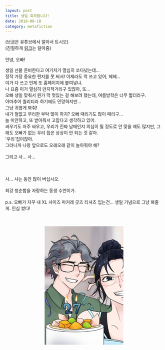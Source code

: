 ```yaml
---
layout: post
title: 생일 축하합니다!
date: 2018-08-10
category: metafiction
---
```


<p>
(브금은 유튜브에서 알아서 트시오) <br>
(친절하게 <a href="https://youtu.be/YpVlHlsjAtc">링크</a>는 달아줌) <br>
 <br>
안녕, 오빠! <br>

생일 선물 준비한다고 여기저기 열심히 쏘다녔는데... <br>
정작 가장 중요한 편지를 못 써서! 이제라도 막 쓰고 있어, 헤헤... <br>
이거 다 쓰고 언제 또 홈페이지에 붙여넣냐. <br>
나 요즘 이거 열심히 만지작거리구 있잖아, 또... <br>
오빠 생일 맞춰서 뭔가 막 멋있는 걸 해보려 했는데, 여름방학은 너무 짧더라구. <br>
아마추어 퀄리티라 하기에도 민망하지만... <br>
그냥 귀엽게 봐줘! <br>
내가 철없고 무리한 부탁 많이 하지? 오빠 때리기도 많이 때리구... <br>
늘 미안하고, 또 받아줘서 고맙다고 생각하고 있어. <br>
싸우기도 자주 싸우고, 우리가 진짜 남매인지 의심이 될 정도로 안 맞을 때도 많지만, 그래도 오빠가 없는 우리 집은 상상이 안 되는 것 같아. <br>
'우리'집이잖아. <br>
그러니까 나랑 앞으로도 오래오래 같이 놀아줘야 해? <br>
 <br>
그리고 사... 사... <br>
 <br>
 <br>
 <br>
사... 사는 동안 많이 버십시오. <br>
 <br>
최강 청순함을 자랑하는 동생 수연이가. <br>
 <br>
p.s. 오빠가 자꾸 내 XL 사이즈 마커레 굿즈 티셔츠 입는건... 생일 기념으로 그냥 봐줄게. 인심 썼다! <br>
</p>
<br>
<br>
<div style="text-align : center;">
<img src="/assets/img/birthday.png" width="50%" height="auto" alt="생일 축하해!">
</div>